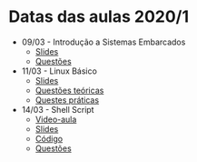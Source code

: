 # Datas das aulas 2020/1

* 09/03 - Introdução a Sistemas Embarcados
  * [Slides](01_Sistemas%20Embarcados%20-%20Aula%201%20-%20Introdução.pdf)
  * [Questões](../Questoes/01_Intro_Sist_Emb.md)
* 11/03 - Linux Básico
  * [Slides](../Aulas/01_Linux%20básico.pdf)
  * [Questões teóricas](../Questoes/02_Intro_Linux_1.md)
  * [Questes práticas](../Questoes/02_Intro_Linux_2.md)
* 14/03 - Shell Script
  * [Video-aula](https://youtu.be/rmFLxwW9IxU)
  * [Slides](01_Linux%20básico_Shell_Script.pdf)
  * [Código](https://github.com/DiogoCaetanoGarcia/Sistemas_Embarcados/tree/master/Code/02_Linux)
  * [Questões](../Questoes/02_Intro_Linux_3.md)
